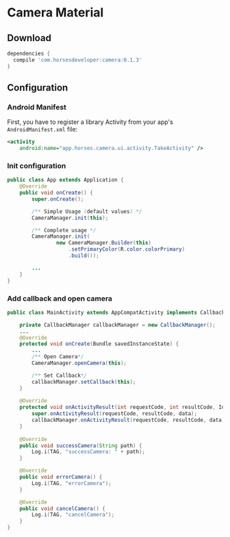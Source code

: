 # Camera Material

Download
--------

```groovy
dependencies {
  compile 'com.horsesdeveloper:camera:0.1.3'
}
```
Configuration
--------------------
### Android Manifest

First, you have to register a library Activity from your app's `AndroidManifest.xml` file:

```xml
<activity
    android:name="app.horses.camera.ui.activity.TakeActivity" />
```

### Init configuration

```java
public class App extends Application {
    @Override
    public void onCreate() {
        super.onCreate();

        /** Simple Usage (default values) */
        CameraManager.init(this);

        /** Complete usage */
        CameraManager.init(
                new CameraManager.Builder(this)
                    .setPrimaryColor(R.color.colorPrimary)
                    .build());

        ...
    }
}
```

### Add callback and open camera

```java
public class MainActivity extends AppCompatActivity implements CallbackView {

    private CallbackManager callbackManager = new CallbackManager();
    ...
    @Override
    protected void onCreate(Bundle savedInstanceState) {
        ...
        /** Open Camera*/
        CameraManager.openCamera(this);

        /** Set Callback*/
        callbackManager.setCallback(this);
    }
    
    @Override
    protected void onActivityResult(int requestCode, int resultCode, Intent data) {
        super.onActivityResult(requestCode, resultCode, data);
        callbackManager.onActivityResult(requestCode, resultCode, data);
    }
    
    @Override
    public void successCamera(String path) {
        Log.i(TAG, "successCamera: " + path);
    }

    @Override
    public void errorCamera() {
        Log.i(TAG, "errorCamera");
    }

    @Override
    public void cancelCamera() {
        Log.i(TAG, "cancelCamera");
    }
}
```
